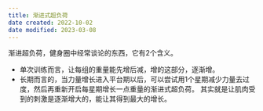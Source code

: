 ```yaml
---
title: 渐进式超负荷
date created: 2022-10-02
date modified: 2023-03-08
---
```


渐进超负荷，健身圈中经常谈论的东西，它有2个含义。

- 单次训练而言，让每组的重量能先增后减，增的这部分，逐渐增。
- 长期而言的，当力量增长进入平台期以后，可以尝试用1个星期减少力量去过度，然后再重新开启每星期增长一点重量的渐进式超负荷。
其实就是让肌肉受到的刺激是逐渐增大的，能让其得到最大的增长。
